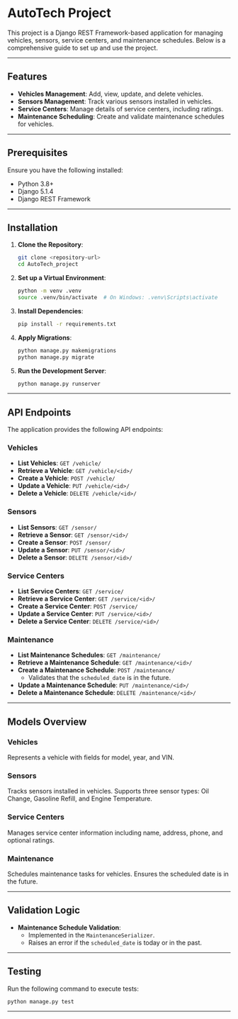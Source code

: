 
# AutoTech Project

This project is a Django REST Framework-based application for managing vehicles, sensors, service centers, and maintenance schedules. Below is a comprehensive guide to set up and use the project.

---

## Features

- **Vehicles Management**: Add, view, update, and delete vehicles.
- **Sensors Management**: Track various sensors installed in vehicles.
- **Service Centers**: Manage details of service centers, including ratings.
- **Maintenance Scheduling**: Create and validate maintenance schedules for vehicles.

---

## Prerequisites

Ensure you have the following installed:

- Python 3.8+
- Django 5.1.4
- Django REST Framework

---

## Installation

1. **Clone the Repository**:
   ```bash
   git clone <repository-url>
   cd AutoTech_project
   ```

2. **Set up a Virtual Environment**:
   ```bash
   python -m venv .venv
   source .venv/bin/activate  # On Windows: .venv\Scripts\activate
   ```

3. **Install Dependencies**:
   ```bash
   pip install -r requirements.txt
   ```

4. **Apply Migrations**:
   ```bash
   python manage.py makemigrations
   python manage.py migrate
   ```

5. **Run the Development Server**:
   ```bash
   python manage.py runserver
   ```

---

## API Endpoints

The application provides the following API endpoints:

### Vehicles
- **List Vehicles**: `GET /vehicle/`
- **Retrieve a Vehicle**: `GET /vehicle/<id>/`
- **Create a Vehicle**: `POST /vehicle/`
- **Update a Vehicle**: `PUT /vehicle/<id>/`
- **Delete a Vehicle**: `DELETE /vehicle/<id>/`

### Sensors
- **List Sensors**: `GET /sensor/`
- **Retrieve a Sensor**: `GET /sensor/<id>/`
- **Create a Sensor**: `POST /sensor/`
- **Update a Sensor**: `PUT /sensor/<id>/`
- **Delete a Sensor**: `DELETE /sensor/<id>/`

### Service Centers
- **List Service Centers**: `GET /service/`
- **Retrieve a Service Center**: `GET /service/<id>/`
- **Create a Service Center**: `POST /service/`
- **Update a Service Center**: `PUT /service/<id>/`
- **Delete a Service Center**: `DELETE /service/<id>/`

### Maintenance
- **List Maintenance Schedules**: `GET /maintenance/`
- **Retrieve a Maintenance Schedule**: `GET /maintenance/<id>/`
- **Create a Maintenance Schedule**: `POST /maintenance/`
  - Validates that the `scheduled_date` is in the future.
- **Update a Maintenance Schedule**: `PUT /maintenance/<id>/`
- **Delete a Maintenance Schedule**: `DELETE /maintenance/<id>/`

---

## Models Overview

### Vehicles
Represents a vehicle with fields for model, year, and VIN.

### Sensors
Tracks sensors installed in vehicles. Supports three sensor types: Oil Change, Gasoline Refill, and Engine Temperature.

### Service Centers
Manages service center information including name, address, phone, and optional ratings.

### Maintenance
Schedules maintenance tasks for vehicles. Ensures the scheduled date is in the future.

---

## Validation Logic

- **Maintenance Schedule Validation**:
  - Implemented in the `MaintenanceSerializer`.
  - Raises an error if the `scheduled_date` is today or in the past.

---

## Testing

Run the following command to execute tests:
```bash
python manage.py test
```

---



